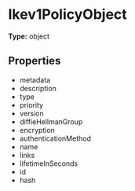 # Ikev1PolicyObject


**Type:** object

## Properties
* metadata
* description
* type
* priority
* version
* diffieHellmanGroup
* encryption
* authenticationMethod
* name
* links
* lifetimeInSeconds
* id
* hash
